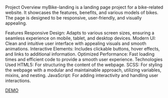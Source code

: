 Project Overview
myBike-landing is a landing page project for a bike-related website. It showcases the features, benefits, and various models of bikes. The page is designed to be responsive, user-friendly, and visually appealing.

Features
  Responsive Design: Adapts to various screen sizes, ensuring a seamless experience on mobile, tablet, and desktop devices.
  Modern UI: Clean and intuitive user interface with appealing visuals and smooth animations.
  Interactive Elements: Includes clickable buttons, hover effects, and links to additional information.
  Optimized Performance: Fast loading times and efficient code to provide a smooth user experience.
Technologies Used
  HTML5: For structuring the content of the webpage.
  SCSS: For styling the webpage with a modular and maintainable approach, utilizing variables, mixins, and nesting.
  JavaScript: For adding interactivity and handling user interactions.

[DEMO](https://pushyshyn.github.io/myBike-landing/)
